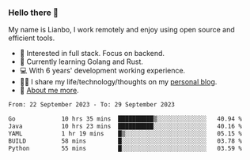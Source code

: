 ### Hello there 👋

My name is Lianbo, I work remotely and enjoy using open source and efficient tools.

- 🔭 Interested in full stack. Focus on backend.
- 🌱 Currently learning Golang and Rust.
- 💻 With 6 years' development working experience.
- ✍🏻 I share my life/technology/thoughts on my [personal blog](https://godruoyi.com).
- 👒 [About me more](https://godruoyi.com/posts/About-godruoyi).

<!--START_SECTION:waka-->

```txt
From: 22 September 2023 - To: 29 September 2023

Go             10 hrs 35 mins  ██████████▒░░░░░░░░░░░░░░   40.94 %
Java           10 hrs 23 mins  ██████████░░░░░░░░░░░░░░░   40.16 %
YAML           1 hr 19 mins    █▒░░░░░░░░░░░░░░░░░░░░░░░   05.15 %
BUILD          58 mins         █░░░░░░░░░░░░░░░░░░░░░░░░   03.78 %
Python         55 mins         █░░░░░░░░░░░░░░░░░░░░░░░░   03.59 %
```

<!--END_SECTION:waka-->
